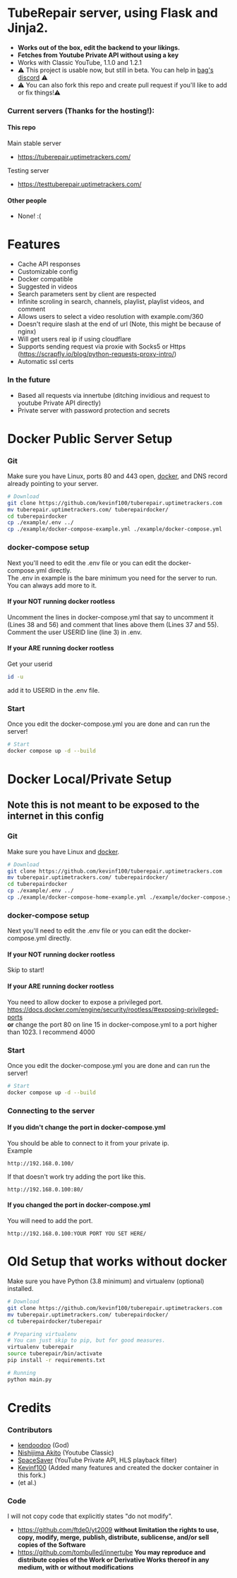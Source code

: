 # TubeRepair server, using Flask and Jinja2.
- __Works out of the box, edit the backend to your likings.__
- __Fetches from Youtube Private API without using a key__
- Works with Classic YouTube, 1.1.0 and 1.2.1
- ⚠️ This project is usable now, but still in beta. You can help in [bag's discord](https://discord.bag-xml.com) ⚠️
- ⚠️ You can also fork this repo and create pull request if you'll like to add or fix things!⚠️

### Current servers (Thanks for the hosting!):
#### This repo
Main stable server
- https://tuberepair.uptimetrackers.com/

Testing server
- https://testtuberepair.uptimetrackers.com/

#### Other people
- None! :(

# Features
- Cache API responses
- Customizable config
- Docker compatible
- Suggested in videos
- Search parameters sent by client are respected
- Infinite scroling in search, channels, playlist, playlist videos, and comment
- Allows users to select a video resolution with example.com/360
- Doesn't require slash at the end of url (Note, this might be because of nginx)
- Will get users real ip if using cloudflare
- Supports sending request via proxie with Socks5 or Https (https://scrapfly.io/blog/python-requests-proxy-intro/)
- Automatic ssl certs

### In the future
- Based all requests via innertube (ditching invidious and request to youtube Private API directly)
- Private server with password protection and secrets

# Docker Public Server Setup

### Git
Make sure you have Linux, ports 80 and 443 open, [docker](https://docs.docker.com/engine/install/), and DNS record already pointing to your server.
```bash
# Download
git clone https://github.com/kevinf100/tuberepair.uptimetrackers.com
mv tuberepair.uptimetrackers.com/ tuberepairdocker/
cd tuberepairdocker
cp ./example/.env ../
cp ./example/docker-compose-example.yml ./example/docker-compose.yml 
```
### docker-compose setup
Next you'll need to edit the .env file or you can edit the docker-compose.yml directly.  
The .env in example is the bare minimum you need for the server to run.  
You can always add more to it.  
#### If your NOT running docker rootless
Uncomment the lines in docker-compose.yml that say to uncomment it (Lines 38 and 56) and comment that lines above them (Lines 37 and 55).
Comment the user USERID line (line 3) in .env.
 #### If your ARE running docker rootless
Get your userid
```bash
id -u
```
add it to USERID in the .env file.
 

### Start
Once you edit the docker-compose.yml you are done and can run the server!
```bash
# Start
docker compose up -d --build
```

# Docker Local/Private Setup
## Note this is not meant to be exposed to the internet in this config

### Git
Make sure you have Linux and [docker](https://docs.docker.com/engine/install/).
```bash
# Download
git clone https://github.com/kevinf100/tuberepair.uptimetrackers.com
mv tuberepair.uptimetrackers.com/ tuberepairdocker/
cd tuberepairdocker
cp ./example/.env ../
cp ./example/docker-compose-home-example.yml ./example/docker-compose.yml 
```
### docker-compose setup
Next you'll need to edit the .env file or you can edit the docker-compose.yml directly.  
#### If your NOT running docker rootless
Skip to start!
 #### If your ARE running docker rootless
You need to allow docker to expose a privileged port.  
https://docs.docker.com/engine/security/rootless/#exposing-privileged-ports  
__or__
change the port 80 on line 15 in docker-compose.yml to a port higher than 1023. I recommend 4000
 
### Start
Once you edit the docker-compose.yml you are done and can run the server!  
```bash
# Start
docker compose up -d --build
```

### Connecting to the server
#### If you didn't change the port in docker-compose.yml
You should be able to connect to it from your private ip.  
Example
```
http://192.168.0.100/
```
If that doesn't work try adding the port like this.
```
http://192.168.0.100:80/
```

#### If you changed the port in docker-compose.yml
You will need to add the port.
```
http://192.168.0.100:YOUR PORT YOU SET HERE/
```

# Old Setup that works without docker
Make sure you have Python (3.8 minimum) and virtualenv (optional) installed.
```bash
# Download
git clone https://github.com/kevinf100/tuberepair.uptimetrackers.com
mv tuberepair.uptimetrackers.com/ tuberepairdocker/
cd tuberepairdocker/tuberepair

# Preparing virtualenv
# You can just skip to pip, but for good measures.
virtualenv tuberepair
source tuberepair/bin/activate
pip install -r requirements.txt

# Running
python main.py
```

# Credits

### Contributors
- [kendoodoo](https://github.com/kendoodoo) (God)
- [Nishijima Akito](https://github.com/shijimasoft) (Youtube Classic)
- [SpaceSaver](https://github.com/SpaceSaver) (YouTube Private API, HLS playback filter)
- [Kevinf100](https://github.com/kevinf100) (Added many features and created the docker container in this fork.)
- (et al.)

### Code
I will not copy code that explicitly states "do not modify".
- https://github.com/ftde0/yt2009
__without limitation the rights to use, copy, modify, merge, publish, distribute, sublicense, and/or sell copies of the Software__
- https://github.com/tombulled/innertube
__You may reproduce and distribute copies of the Work or Derivative Works thereof in any medium, with or without modifications__
